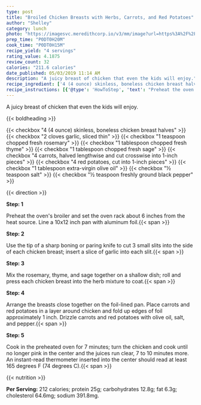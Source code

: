 ```yaml
---
type: post
title: "Broiled Chicken Breasts with Herbs, Carrots, and Red Potatoes"
author: "Shelley"
category: lunch
photo: "https://imagesvc.meredithcorp.io/v3/mm/image?url=https%3A%2F%2Fimages.media-allrecipes.com%2Fuserphotos%2F5818276.jpg"
prep_time: "P0DT0H20M"
cook_time: "P0DT0H15M"
recipe_yield: "4 servings"
rating_value: 4.1875
review_count: 32
calories: "211.6 calories"
date_published: 05/03/2019 11:14 AM
description: "A juicy breast of chicken that even the kids will enjoy."
recipe_ingredient: ['4 (4 ounce) skinless, boneless chicken breast halves', '2 cloves garlic, sliced thin', '1 teaspoon chopped fresh rosemary', '1 tablespoon chopped fresh thyme', '1 tablespoon chopped fresh sage', '4 carrots, halved lengthwise and cut crosswise into 1-inch pieces', '4 red potatoes, cut into 1-inch pieces', '1 tablespoon extra-virgin olive oil', '½ teaspoon salt', '½ teaspoon freshly ground black pepper']
recipe_instructions: [{'@type': 'HowToStep', 'text': "Preheat the oven's broiler and set the oven rack about 6 inches from the heat source. Line a 10x12 inch pan with aluminum foil.\n"}, {'@type': 'HowToStep', 'text': 'Use the tip of a sharp boning or paring knife to cut 3 small slits into the side of each chicken breast; insert a slice of garlic into each slit.\n'}, {'@type': 'HowToStep', 'text': 'Mix the rosemary, thyme, and sage together on a shallow dish; roll and press each chicken breast into the herb mixture to coat.\n'}, {'@type': 'HowToStep', 'text': 'Arrange the breasts close together on the foil-lined pan. Place carrots and red potatoes in a layer around chicken and fold up edges of foil approximately 1 inch. Drizzle carrots and red potatoes with olive oil, salt, and pepper.\n'}, {'@type': 'HowToStep', 'text': 'Cook in the preheated oven for 7 minutes; turn the chicken and cook until no longer pink in the center and the juices run clear, 7 to 10 minutes more. An instant-read thermometer inserted into the center should read at least 165 degrees F (74 degrees C).\n'}]
---
```


A juicy breast of chicken that even the kids will enjoy. 

{{< boldheading >}}

{{< checkbox "4 (4 ounce) skinless, boneless chicken breast halves" >}}
{{< checkbox "2 cloves garlic, sliced thin" >}}
{{< checkbox "1 teaspoon chopped fresh rosemary" >}}
{{< checkbox "1 tablespoon chopped fresh thyme" >}}
{{< checkbox "1 tablespoon chopped fresh sage" >}}
{{< checkbox "4  carrots, halved lengthwise and cut crosswise into 1-inch pieces" >}}
{{< checkbox "4  red potatoes, cut into 1-inch pieces" >}}
{{< checkbox "1 tablespoon extra-virgin olive oil" >}}
{{< checkbox "½ teaspoon salt" >}}
{{< checkbox "½ teaspoon freshly ground black pepper" >}}


{{< direction >}}

**Step: 1**

Preheat the oven's broiler and set the oven rack about 6 inches from the heat source. Line a 10x12 inch pan with aluminum foil.{{< span >}}

**Step: 2**

Use the tip of a sharp boning or paring knife to cut 3 small slits into the side of each chicken breast; insert a slice of garlic into each slit.{{< span >}}

**Step: 3**

Mix the rosemary, thyme, and sage together on a shallow dish; roll and press each chicken breast into the herb mixture to coat.{{< span >}}

**Step: 4**

Arrange the breasts close together on the foil-lined pan. Place carrots and red potatoes in a layer around chicken and fold up edges of foil approximately 1 inch. Drizzle carrots and red potatoes with olive oil, salt, and pepper.{{< span >}}

**Step: 5**

Cook in the preheated oven for 7 minutes; turn the chicken and cook until no longer pink in the center and the juices run clear, 7 to 10 minutes more. An instant-read thermometer inserted into the center should read at least 165 degrees F (74 degrees C).{{< span >}}

{{< nutrition >}}

**Per Serving:** 212 calories; protein 25g; carbohydrates 12.8g; fat 6.3g; cholesterol 64.6mg; sodium 391.8mg.